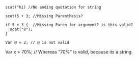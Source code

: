 ```
scat("hi) //No ending quotation for string
```
```
scat(5 + 3; //Missing Parenthesis?
```
```
if 5 + 3 {  //Missing Paren for argument? is this valid?
  scat("8");
}
```
```
Var @ = 2; // @ is not valid
```
Var x = 70%; // Whereas "70%" is valid, because its a string.
```